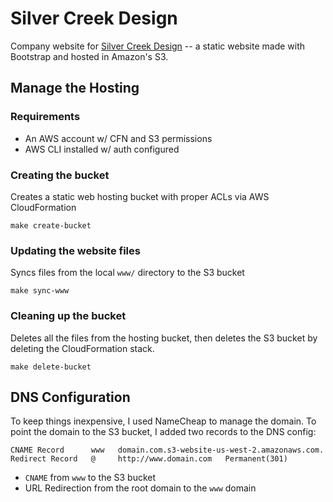 # Silver Creek Design

Company website for [Silver Creek Design](http://www.silvercreekdesign.ca) -- a static website made with Bootstrap and hosted in Amazon's S3.

## Manage the Hosting

### Requirements

* An AWS account w/ CFN and S3 permissions
* AWS CLI installed w/ auth configured

### Creating the bucket

Creates a static web hosting bucket with proper ACLs via AWS CloudFormation

```
make create-bucket
```

### Updating the website files

Syncs files from the local `www/` directory to the S3 bucket

```
make sync-www
```

### Cleaning up the bucket

Deletes all the files from the hosting bucket, then deletes the S3 bucket by deleting the CloudFormation stack.

```
make delete-bucket
```

## DNS Configuration

To keep things inexpensive, I used NameCheap to manage the domain. To point the domain to the S3 bucket, I added two records to the DNS config:
```
CNAME Record      www   domain.com.s3-website-us-west-2.amazonaws.com.
Redirect Record   @     http://www.domain.com   Permanent(301)
```
* `CNAME` from `www` to the S3 bucket
* URL Redirection from the root domain to the `www` domain
